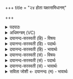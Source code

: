 +++
title = "२४ होता यक्षत्समिधानम्"

+++
<details><summary>पदपाठः</summary>

होता॑। य॒क्ष॒त्। स॒मि॒धा॒नमिति॑ सम्ऽइधा॒नम्। म॒हत्। यशः॑। सुस॑मिद्ध॒मिति॒ सुऽस॑मिद्धम्। वरे॑ण्यम्। अ॒ग्निम्। इन्द्र॑म्। व॒यो॒धस॒मिति॑ वयः॒ऽधस॑म्। गा॒य॒त्रीम्। छन्दः॑। इ॒न्द्रि॒यम्। त्र्यवि॒मिति॑ त्रि॒ऽअवि॑म्। गाम्। वयः॑। दध॑त्। वेतु॑। आज्य॑स्य। होतः॑। यज॑। २४।
</details>

<details><summary>अधिमन्त्रम् (VC)</summary>

- अग्निर्देवता
- सरस्वती ऋषिः
- स्वराड्जगती
- निषादः
</details>

<details><summary>दयानन्द-सरस्वती (हि) - विषयः</summary>

फिर उसी विषय को अगले मन्त्र में कहा है ॥
</details>

<details><summary>दयानन्द-सरस्वती (हि) - पदार्थः</summary>

पदार्थान्वयभाषाः -  हे (होतः) विद्यादि का ग्रहण करने हारे जन ! आप जैसे (होता) दाता पुरुष (अग्निम्) अग्नि के तुल्य (समिधानम्) सम्यक् प्रकाशमान (सुसमिद्धम्) सुन्दर शोभायमान (वरेण्यम्) ग्रहण करने योग्य (महत्) बड़ा (यशः) कीर्त्ति (वयोधसम्) अभीष्ट अवस्था के धारक (इन्द्रम्) उत्तम ऐश्वर्य करनेवाले योग (गायत्रीम्) सत्य अर्थों का प्रकाश करनेवाली गायत्री (छन्दः) स्वतन्त्रता (इन्द्रियम्) धन वा श्रोत्रादि इन्द्रियों (त्र्यविम्) तीन प्रकार से रक्षा करनेवाली (गाम्) पृथिवी और (वयः) जीवन को (दधत्) धारण करता हुआ (यक्षत्) सङ्ग करे और (आज्यस्य) विज्ञान के रस को (वेतु) प्राप्त होवे, वैसे आप भी (यज) समागम कीजिये ॥२४ ॥
</details>

<details><summary>दयानन्द-सरस्वती (हि) - भावार्थः</summary>

भावार्थभाषाः -  इस मन्त्र में वाचकलुप्तोपमालङ्कार है। जो पुरुष सत् विद्या आदि पदार्थों का दान करते हैं, वे अतुल कीर्ति को पाकर आप सुखी होते और दूसरों को सुखी करते हैं ॥२४ ॥
</details>

<details><summary>दयानन्द-सरस्वती (सं) - विषयः</summary>

पुनस्तमेव विषयमाह ॥
</details>

<details><summary>दयानन्द-सरस्वती (सं) - पदार्थः</summary>

पदार्थान्वयभाषाः -  हे होतस्त्वं यथा होताग्निमिव समिधानं सुसमिद्धं वरेण्यं महद्यशो वयोधसमिन्द्रं गायत्रीं छन्द इन्द्रियं त्र्यविं गां वयश्च दधत् सन् यक्षदाज्यस्य वेतु तथा यज ॥२४ ॥
</details>

<details><summary>दयानन्द-सरस्वती (सं) - भावार्थः</summary>

भावार्थभाषाः -  अत्र वाचकलुप्तोपमालङ्कारः। ये सद्विद्यादिपदार्थानां दानं कुर्वन्ति, तेऽतुलां कीर्त्तिं प्राप्य सुखयन्ति ॥२४ ॥
</details>

<details><summary>सविता जोशी ← दयानन्दः (म) - भावार्थः</summary>

भावार्थभाषाः -  या मंत्रात वाचकलुप्तोपमालंकार आहे. जे पुरुष सद्विद्येचे दान करतात ते अखंड कीर्ती प्राप्त करून स्वतः सुखी होतात व इतरांना सुखी करतात.
</details>